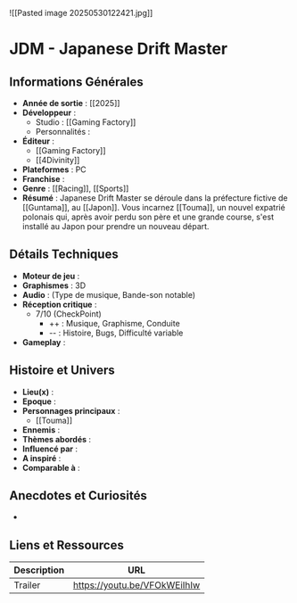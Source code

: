 ![[Pasted image 20250530122421.jpg]]

# JDM - Japanese Drift Master

## Informations Générales

- **Année de sortie** : [[2025]]
- **Développeur** : 
	- Studio : [[Gaming Factory]]
	- Personnalités : 
- **Éditeur** : 
	- [[Gaming Factory]]
	- [[4Divinity]]
- **Plateformes** : PC
- **Franchise** : 
- **Genre** : [[Racing]], [[Sports]]
- **Résumé** : Japanese Drift Master se déroule dans la préfecture fictive de [[Guntama]], au [[Japon]]. Vous incarnez [[Touma]], un nouvel expatrié polonais qui, après avoir perdu son père et une grande course, s'est installé au Japon pour prendre un nouveau départ.

## Détails Techniques
- **Moteur de jeu** : 
- **Graphismes** : 3D
- **Audio** : (Type de musique, Bande-son notable)
- **Réception critique** : 
	- 7/10 (CheckPoint)
		- ++ : Musique, Graphisme, Conduite
		- -- : Histoire, Bugs, Difficulté variable
- **Gameplay** :

## Histoire et Univers
- **Lieu(x)** : 
- **Epoque** : 
- **Personnages principaux** : 
	- [[Touma]]
- **Ennemis** :
- **Thèmes abordés** : 
- **Influencé par** :
- **A inspiré** : 
- **Comparable à** :
## Anecdotes et Curiosités
- 
## Liens et Ressources

| Description | URL                          |
| ----------- | ---------------------------- |
| Trailer     | https://youtu.be/VFOkWEiIhIw |
